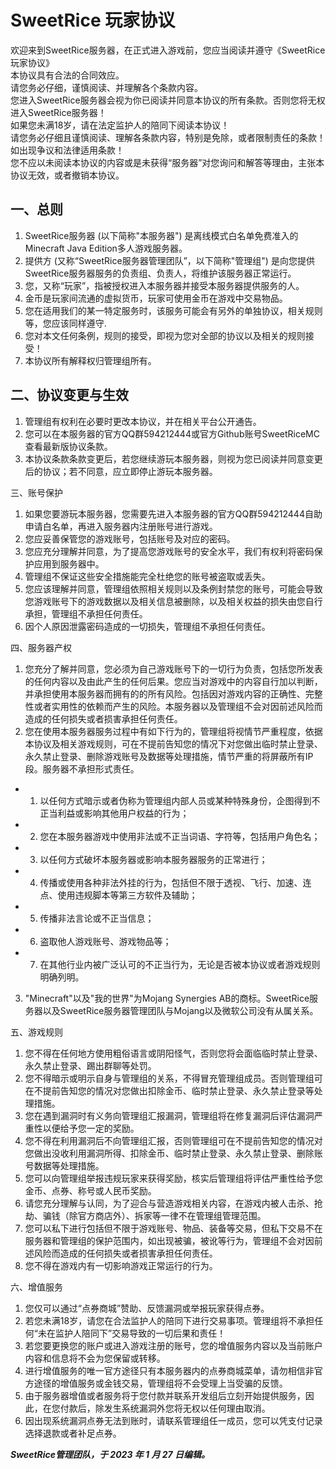 # SweetRice 玩家协议

欢迎来到SweetRice服务器，在正式进入游戏前，您应当阅读并遵守《SweetRice 玩家协议》  
本协议具有合法的合同效应。  
请您务必仔细，谨慎阅读、并理解各个条款内容。  
您进入SweetRice服务器会视为你已阅读并同意本协议的所有条款。否则您将无权进入SweetRice服务器！  
如果您未满18岁，请在法定监护人的陪同下阅读本协议！  
请您务必仔细且谨慎阅读、理解各条款内容，特别是免除，或者限制责任的条款！  
如出现争议和法律适用条款！  
您不应以未阅读本协议的内容或是未获得“服务器”对您询问和解答等理由，主张本协议无效，或者撤销本协议。

## 一、总则
1. SweetRice服务器 (以下简称"本服务器") 是离线模式白名单免费准入的Minecraft Java Edition多人游戏服务器。
2. 提供方 (又称“SweetRice服务器管理团队”，以下简称"管理组") 是向您提供SweetRice服务器服务的负责组、负责人，将维护该服务器正常运行。
3. 您，又称“玩家”，指被授权进入本服务器并接受本服务器提供服务的人。
4. 金币是玩家间流通的虚拟货币，玩家可使用金币在游戏中交易物品。
5. 您在适用我们的某一特定服务时，该服务可能会有另外的单独协议，相关规则等，您应该同样遵守.
6. 您对本文任何条例，规则的接受，即视为您对全部的协议以及相关的规则接受！
7. 本协议所有解释权归管理组所有。

## 二、协议变更与生效
1. 管理组有权利在必要时更改本协议，并在相关平台公开通告。
2. 您可以在本服务器的官方QQ群594212444或官方Github账号SweetRiceMC查看最新版协议条款。
3. 本协议条款条款变更后，若您继续游玩本服务器，则视为您已阅读并同意变更后的协议；若不同意，应立即停止游玩本服务器。

三、账号保护
1. 如果您要游玩本服务器，您需要先进入本服务器的官方QQ群594212444自助申请白名单，再进入服务器内注册账号进行游戏。
2. 您应妥善保管您的游戏账号，包括账号及对应的密码。
3. 您应充分理解并同意，为了提高您游戏账号的安全水平，我们有权利将密码保护应用到服务器中。
4. 管理组不保证这些安全措施能完全杜绝您的账号被盗取或丢失。
5. 您应该理解并同意，管理组依照相关规则以及条例封禁您的账号，可能会导致您游戏账号下的游戏数据以及相关信息被删除，以及相关权益的损失由您自行承担，管理组不承担任何责任。
6. 因个人原因泄露密码造成的一切损失，管理组不承担任何责任。

四、服务器产权
1. 您充分了解并同意，您必须为自己游戏账号下的一切行为负责，包括您所发表的任何内容以及由此产生的任何后果。您应当对游戏中的内容自行加以判断，并承担使用本服务器而拥有的的所有风险。包括因对游戏内容的正确性、完整性或者实用性的依赖而产生的风险。本服务器以及管理组不会对因前述风险而造成的任何损失或者损害承担任何责任。
2. 您在使用本服务器服务过程中有如下行为的，管理组将视情节严重程度，依据本协议及相关游戏规则，可在不提前告知您的情况下对您做出临时禁止登录、永久禁止登录、删除游戏账号及数据等处理措施，情节严重的将屏蔽所有IP段。服务器不承担形式责任。
  - 1. 以任何方式暗示或者伪称为管理组内部人员或某种特殊身份，企图得到不正当利益或影响其他用户权益的行为；
  - 2. 您在本服务器游戏中使用非法或不正当词语、字符等，包括用户角色名；
  - 3. 以任何方式破坏本服务器或影响本服务器服务的正常进行；
  - 4. 传播或使用各种非法外挂的行为，包括但不限于透视、飞行、加速、连点、使用违规脚本等第三方软件及辅助；
  - 5. 传播非法言论或不正当信息；
  - 6. 盗取他人游戏账号、游戏物品等；
  - 7. 在其他行业内被广泛认可的不正当行为，无论是否被本协议或者游戏规则明确列明。
3. "Minecraft"以及"我的世界"为Mojang Synergies AB的商标。SweetRice服务器以及SweetRice服务器管理团队与Mojang以及微软公司没有从属关系。

五、游戏规则
1. 您不得在任何地方使用粗俗语言或阴阳怪气，否则您将会面临临时禁止登录、永久禁止登录、踢出群聊等处罚。
2. 您不得暗示或明示自身与管理组的关系，不得冒充管理组成员。否则管理组可在不提前告知您的情况对您做出扣除金币、临时禁止登录、永久禁止登录等处理措施。
3. 您在遇到漏洞时有义务向管理组汇报漏洞，管理组将在修复漏洞后评估漏洞严重性以便给予您一定的奖励。
4. 您不得在利用漏洞后不向管理组汇报，否则管理组可在不提前告知您的情况对您做出没收利用漏洞所得、扣除金币、临时禁止登录、永久禁止登录、删除账号数据等处理措施。
5. 您可以向管理组举报违规玩家来获得奖励，核实后管理组将评估严重性给予您金币、点券、称号或人民币奖励。
6. 请您充分理解与认同，为了迎合与营造游戏相关内容，在游戏内被人击杀、抢劫、骗钱（除官方商店外）、拆家等一律不在管理组管理范围。
7. 您可以私下进行包括但不限于游戏账号、物品、装备等交易，但私下交易不在服务器和管理组的保护范围内，如出现被骗，被讹等行为，管理组不会对因前述风险而造成的任何损失或者损害承担任何责任。
8. 您不得在游戏内有一切影响游戏正常运行的行为。

六、增值服务
1. 您仅可以通过“点券商城”赞助、反馈漏洞或举报玩家获得点券。
2. 若您未满18岁，请您在合法监护人的陪同下进行交易事项。管理组将不承担任何“未在监护人陪同下”交易导致的一切后果和责任！
3. 若您要更换您的账户或进入游戏注册的账号，您的增值服务内容以及当前账户内容和信息将不会为您保留或转移。
5. 进行增值服务的唯一官方途径只有本服务器内的点券商城菜单，请勿相信非官方途径的增值服务或金钱交易，管理组将不会受理上当受骗的反馈。
6. 由于服务器增值或者服务将于您付款并联系开发组后立刻开始提供服务，因此，在您付款后，除发生系统漏洞外您将无权以任何理由取消。
7. 因出现系统漏洞点券无法到账时，请联系管理组任一成员，您可以凭支付记录选择退款或者补足点券。

***SweetRice管理团队，于 2023 年 1 月 27 日编辑。***

